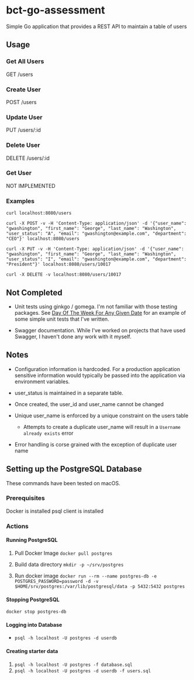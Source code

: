 # bct-go-assessment
Simple Go application that provides a REST API to maintain a table of users

## Usage

### Get All Users
GET /users

### Create User
POST /users

### Update User
PUT /users/:id

### Delete User
DELETE /users/:id

### Get User
NOT IMPLEMENTED

### Examples
`curl localhost:8080/users`

`curl -X POST -v -H 'Content-Type: application/json' -d '{"user_name": "gwashington", "first_name": "George", "last_name": "Washington", "user_status": "A", "email": "gwashington@example.com", "department": "CEO"}' localhost:8080/users`

`curl -X PUT -v -H 'Content-Type: application/json' -d '{"user_name": "gwashington", "first_name": "George", "last_name": "Washington", "user_status": "I", "email": "gwashington@example.com", "department": "President"}' localhost:8080/users/10017`

`curl -X DELETE -v localhost:8080/users/10017`

## Not Completed
* Unit tests using ginkgo / gomega.  I'm not familiar with those testing packages.  See [Day Of The Week For Any Given Date](https://github.com/ebenne01/go-dwagd) for an example of some simple unit tests that I've written.

* Swagger documentation.  While I've worked on projects that have used Swagger, I haven't done any work with it myself.

## Notes
* Configuration information is hardcoded.  For a production application sensitive information would typically be passed into the application via environment variables.

* user_status is maintained in a separate table.

* Once created, the user_id and user_name cannot be changed

* Unique user_name is enforced by a unique constraint on the users table
  * Attempts to create a duplicate user_name will result in a `Username already exists` error

* Error handling is corse grained with the exception of duplicate user name

## Setting up the PostgreSQL Database
These commands have been tested on macOS.

### Prerequisites
Docker is installed
psql client is installed

### Actions

#### Running PostgreSQL
1. Pull Docker Image
`docker pull postgres`

2. Build data directory
`mkdir -p ~/srv/postgres`

3. Run docker image
`docker run --rm --name postgres-db -e POSTGRES_PASSWORD=password -d -v $HOME/srv/postgres:/var/lib/postgresql/data -p 5432:5432 postgres`

#### Stopping PostgreSQL
`docker stop postgres-db`

#### Logging into Database
* `psql -h localhost -U postgres -d userdb`

#### Creating starter data
1. `psql -h localhost -U postgres -f database.sql`
2. `psql -h localhost -U postgres -d userdb -f users.sql`
